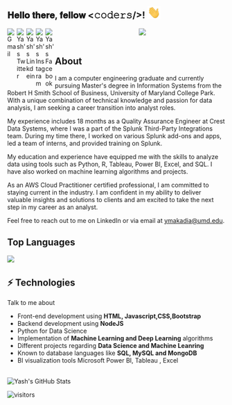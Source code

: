 <h2> 𝐇𝐞𝐥𝐥𝐨 𝐭𝐡𝐞𝐫𝐞, 𝐟𝐞𝐥𝐥𝐨𝐰 <𝚌𝚘𝚍𝚎𝚛𝚜/>! <img src="https://raw.githubusercontent.com/ABSphreak/ABSphreak/master/gifs/Hi.gif" width="30px"></h2>

<img align='right' src='https://user-images.githubusercontent.com/5713670/87202985-820dcb80-c2b6-11ea-9f56-7ec461c497c3.gif' width='200"'>

<a href="mailto:yashmakadia1908@gmail.com">
  <img align="left" alt="Gmail" width="22px" src="https://cdn.jsdelivr.net/npm/simple-icons@3.11.0/icons/gmail.svg" />
</a>
<a href="https://twitter.com/Yash_makadia08">
  <img align="left" alt="Yash's Twitter" width="22px" src="https://cdn.jsdelivr.net/npm/simple-icons@v3/icons/twitter.svg" />
</a>
<a href="https://www.linkedin.com/in/yashmakadia07/">
  <img align="left" alt="Yash's Linkdein" width="22px" src="https://cdn.jsdelivr.net/npm/simple-icons@v3/icons/linkedin.svg" />
</a>
<a href="https://www.instagram.com/yash.makadia7/">
  <img align="left" alt="Yash's Instagram" width="22px" src="https://cdn.jsdelivr.net/npm/simple-icons@v3/icons/instagram.svg" />
</a>
<a href="https://www.facebook.com/yash.makadia.39/">
  <img align="left" alt="Yash's Facebook" width="22px" src="https://cdn.jsdelivr.net/npm/simple-icons@3.11.0/icons/facebook.svg" />
</a>
<br/>
<br/>
<h2>About</h2>

I am a computer engineering graduate and currently pursuing Master's degree in Information Systems from the Robert H Smith School of Business, University of Maryland College Park. With a unique combination of technical knowledge and passion for data analysis, I am seeking a career transition into analyst roles.


My experience includes 18 months as a Quality Assurance Engineer at Crest Data Systems, where I was a part of the Splunk Third-Party Integrations team. During my time there, I worked on various Splunk add-ons and apps, led a team of interns, and provided training on Splunk.

My education and experience have equipped me with the skills to analyze data using tools such as Python, R, Tableau, Power BI, Excel, and SQL. I have also worked on machine learning algorithms and projects.

As an AWS Cloud Practitioner certified professional, I am committed to staying current in the industry. I am confident in my ability to deliver valuable insights and solutions to clients and am excited to take the next step in my career as an analyst.

Feel free to reach out to me on LinkedIn or via email at ymakadia@umd.edu.


## Top Languages
<a href="https://github.com/yash-makadia">
  <img src="https://github-readme-stats.vercel.app/api/top-langs/?username=yash-makadia&&layout=compact&theme=radical&hide=glsl" />
</a>


## ⚡ Technologies
Talk to me about
- Front-end development using **HTML, Javascript,CSS,Bootstrap**
- Backend development using **NodeJS**
- Python for Data Science
- Implementation of **Machine Learning and Deep Learning** algorithms
- Different projects regarding **Data Science and Machine Leanring**
- Known to database languages like **SQL, MySQL and MongoDB**
- BI visualization tools Microsoft Power BI, Tableau , Excel

<br/>
<img src="https://github-readme-stats.vercel.app/api?username=yash-makadia&show_icons=true&theme=radical&&count_private=true&line_height=27&v=5" alt="Yash's GitHub Stats" />
<br/>

![visitors](https://visitor-badge.glitch.me/badge?page_id=yash-makadia)

